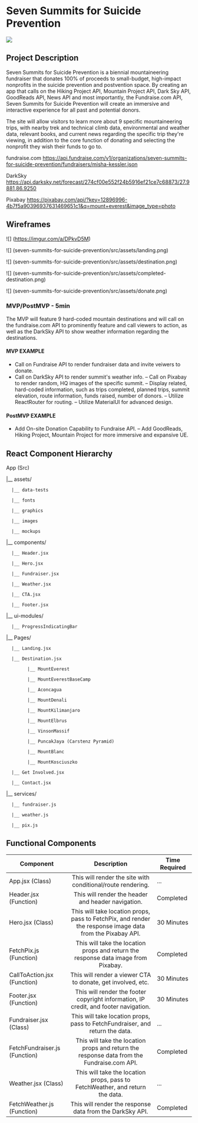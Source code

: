 # Seven Summits for Suicide Prevention 

![](https://i.giphy.com/media/fXgKfzV4aaHQI/source.gif)

## Project Description

Seven Summits for Suicide Prevention is a biennial mountaineering fundraiser that donates 100% of proceeds to small-budget, high-impact nonprofits in the suicide prevention and postvention space. By creating an app that calls on the Hiking Project API, Mountain Project API, Dark Sky API, GoodReads API, News API and most importantly, the Fundraise.com API, Seven Summits for Suicide Prevention will create an immersive and interactive experience for all past and potential donors.

The site will allow visitors to learn more about 9 specific mountaineering trips, with nearby trek and technical climb data, environmental and weather data, relevant books, and current news regarding the specific trip they're viewing, in addition to the core function of donating and selecting the nonprofit they wish their funds to go to.

fundraise.com https://api.fundraise.com/v1/organizations/seven-summits-for-suicide-prevention/fundraisers/misha-kessler.json

DarkSky https://api.darksky.net/forecast/274cf00e552f24b5916ef21ce7c68873/27.9881,86.9250

Pixabay https://pixabay.com/api/?key=12896996-4b7f5a90396937631469651c1&q=mount+everest&image_type=photo

## Wireframes

![] (https://imgur.com/a/DPkvD5M)

![] (seven-summits-for-suicide-prevention/src/assets/landing.png)

![] (seven-summits-for-suicide-prevention/src/assets/destination.png)

![] (seven-summits-for-suicide-prevention/src/assets/completed-destination.png)

![] (seven-summits-for-suicide-prevention/src/assets/donate.png)

### MVP/PostMVP - 5min

The MVP will feature 9 hard-coded mountain destinations and will call on the fundraise.com API to prominently feature and call viewers to action, as well as the DarkSky API to show weather information regarding the destinations. 

#### MVP EXAMPLE
- Call on Fundraise API to render fundraiser data and invite veiwers to donate.
- Call on DarkSky API to render summit's weather info.
– Call on Pixabay to render random, HQ images of the specific summit.
– Display related, hard-coded information, such as trips completed, planned trips, summit elevation, route information, funds raised, number of donors.
– Utilize ReactRouter for routing.
– Utilize MaterialUI for advanced design.

#### PostMVP EXAMPLE

- Add On-site Donation Capability to Fundraise API. 
– Add GoodReads, Hiking Project, Mountain Project for more immersive and expansive UE.

## React Component Hierarchy


App (Src)

|__ assets/

      |__ data-tests

      |__ fonts

      |__ graphics

      |__ images

      |__ mockups

|__ components/
     
      |__ Header.jsx
      
      |__ Hero.jsx

      |__ Fundraiser.jsx

      |__ Weather.jsx

      |__ CTA.jsx

      |__ Footer.jsx

|__ ui-modules/
     
      |__ ProgressIndicatingBar


|__ Pages/

      |__ Landing.jsx
      
      |__ Destination.jsx

            |__ MountEverest

            |__ MountEverestBaseCamp

            |__ Aconcagua

            |__ MountDenali

            |__ MountKilimanjaro

            |__ MountElbrus

            |__ VinsonMassif

            |__ PuncakJaya (Carstenz Pyramid)

            |__ MountBlanc

            |__ MountKosciuszko

      |__ Get Involved.jsx

      |__ Contact.jsx

|__ services/

      |__ fundraiser.js
      
      |__ weather.js

      |__ pix.js



## Functional Components

| Component | Description | Time Required |
| --- | :---: | --- |
| App.jsx (Class) | This will render the site with conditional/route rendering. | ... |
| Header.jsx (Function) | This will render the header and header navigation. | Completed |
| Hero.jsx (Class) | This will take location props, pass to FetchPix, and render the response image data from the Pixabay API. | 30 Minutes |
| FetchPix.js (Function) | This will take the location props and return the response data image from Pixabay. | Completed |
| CallToAction.jsx (Function) | This will render a viewer CTA to donate, get involved, etc. | 30 Minutes |
| Footer.jsx (Function) | This will render the footer copyright information, IP credit, and footer navigation. | 30 Minutes |
| Fundraiser.jsx (Class) | This will take location props, pass to FetchFundraiser, and return the data. | ... |
| FetchFundraiser.js (Function) | This will take the location props and return the response data from the Fundraise.com API. | Completed |
| Weather.jsx (Class) | This will take the location props, pass to FetchWeather, and return the data. | ... |
| FetchWeather.js (Function) | This will render the response data from the DarkSky API. | Completed |


<!-- ## Time Frames
Time frames are also key in the development cycle.  You have limited time to code all phases of the game.  Your estimates can then be used to evalute game possibilities based on time needed and the actual time you have before game must be submitted. It's always best to pad the time by a few hours so that you account for the unknown so add and additional hour or two to each component to play it safe. Also, put a gif at the top of your Readme before you pitch, and you'll get a panda prize.

| Component | Priority | Estimated Time | Time Invetsted | Actual Time |
| --- | :---: |  :---: | :---: | :---: |

## Helper Functions
Helper functions should be generic enought that they can be reused in other applications. Use this section to document all helper functions that fall into this category.

## Additional Libraries
 MaterialUI
 React Router DOM

## Code Snippet
Use this section to include a brief code snippet of functionality that you are proud of an a brief description  

## Issues and Resolutions
 Use this section to list of all major issues encountered and their resolution.  -->